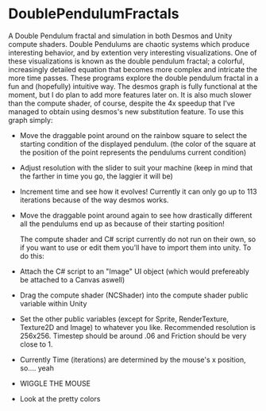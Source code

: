 # DoublePendulumFractals
  A Double Pendulum fractal and simulation in both Desmos and Unity compute shaders.
  Double Pendulums are chaotic systems which produce interesting behavior, and by extention very interesting visualizations. One of these visualizations is known as the double pendulum fractal; a colorful, increasingly detailed equation that becomes more complex and intricate the more time passes. These programs explore the double pendulum fractal in a fun and (hopefully) intuitive way.
  The desmos graph is fully functional at the moment, but I do plan to add more features later on. It is also much slower than the compute shader, of course, despite the 4x speedup that I've managed to obtain using desmos's new substitution feature. To use this graph simply:
- Move the draggable point around on the rainbow square to select the starting condition of the displayed pendulum. (the color of the square at the position of the point represents the pendulums current condition)
- Adjust resolution with the slider to suit your machine (keep in mind that the farther in time you go, the laggier it will be)
- Increment time and see how it evolves! Currently it can only go up to 113 iterations because of the way desmos works.
- Move the draggable point around again to see how drastically different all the pendulums end up as because of their starting position!

  The compute shader and C# script currently do not run on their own, so if you want to use or edit them you'll have to import them into unity. To do this:
- Attach the C# script to an "Image" UI object (which would prefereably be attached to a Canvas aswell)
- Drag the compute shader (NCShader) into the compute shader public variable within Unity
- Set the other public variables (except for Sprite, RenderTexture, Texture2D and Image) to whatever you like. Recommended resolution is 256x256. Timestep should be around .06 and Friction should be very close to 1.
- Currently Time (iterations) are determined by the mouse's x position, so.... yeah
- WIGGLE THE MOUSE
- Look at the pretty colors
